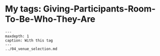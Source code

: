 # My tags: Giving-Participants-Room-To-Be-Who-They-Are

```{toctree}
---
maxdepth: 1
caption: With this tag
---
../04_venue_selection.md
```
